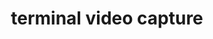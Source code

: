 ---
title: 'terminal video capture'
url: https://blog.ldodds.com/2022/11/08/recreating-sci-fi-terminals-using-vhs
image: 1668783233000.png
tags: ["code","design","typography"]
description: 'create recordings of terminal commands'
---